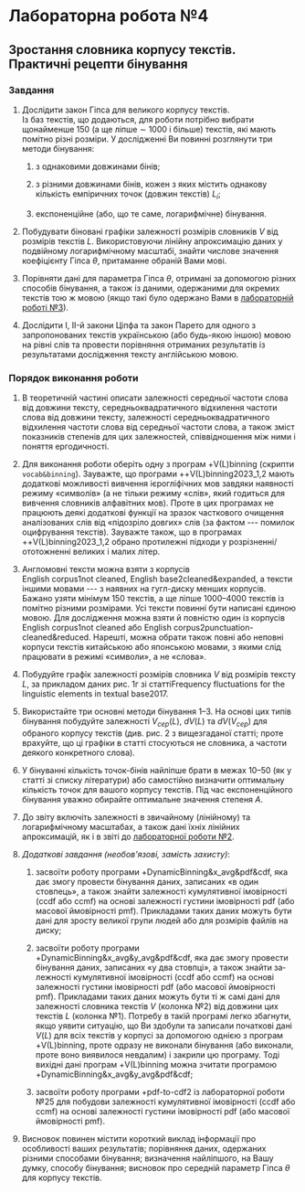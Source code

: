 # Лабораторна робота №4

## Зростання словника корпусу текстів. Практичні рецепти бінування

### Завдання

1. Дослідити закон Гіпса для великого корпусу текстів.  
Із баз текстів, що додаються, для роботи потрібно вибрати щонайменше 150 (а ще ліпше $\sim$ 1000 і більше) текстів, які мають помітно різні розміри.
У дослідженні Ви повинні розглянути три методи бінування:

    1. з однаковими довжинами бінів;

    2. з різними довжинами бінів, кожен з яких містить однакову кількість емпіричних точок (довжин текстів) $L_i$;

    3. експоненційне (або, що те саме, логарифмічне) бінування.

2. Побудувати біновані графіки залежності розмірів словників $V$ від розмірів текстів $L$.
Ви­користовуючи лінійну апроксимацію даних у подвійному логарифмічному масштабі, знайти числове значення коефіцієнту Гіпса $\theta$, притаманне обраній Вами мові.

3. Порівняти дані для параметра Гіпса $\theta$, отримані за допомогою різних способів бінування, а також із даними, одержаними для окремих текстів тою ж мовою (якщо такі було одержано Вами в [лабораторній роботі №3](../lab03/task.md)).


2. Дослідити I, II-й закони Ціпфа та закон Парето для одного з запропонованих текстів українською (або будь-якою іншою) мовою на рівні слів та провести порівняння отриманих результатів із результатами дослідження тексту англійською мовою.

### Порядок виконання роботи

1. В теоретичній частині описати залежності середньої частоти слова від довжини тексту, середньоквадратичного відхилення частоти слова від довжини тексту, залеж­ності середньоквадратичного відхилення частоти слова від середньої частоти слова, а також зміст показників степенів для цих залежностей, співвідношення між ними і поняття ергодичності.

2. Для виконання роботи оберіть одну з програм +V(L)binning (скрипти `vocab&binning`).
Зауважте, що програми ++V(L)binning2023\_1,2 мають додаткові можливості вивчення ієрогліфічних мов завдяки наявності режиму «символів» (а не тільки режиму «слів», який годиться для вивчення словників алфавітних мов).
Проте в цих програмах не працюють деякі додат­кові функції на зразок часткового очищення аналізованих слів від «підозріло довгих» слів (за фактом --- помилок оцифрування текстів).
Зауважте також, що в програмах ++V(L)binning2023\_1,2 обрано протилежні підходи у розрізненні/ототожненні великих і малих літер.

3. Англомовні тексти можна взяти з корпусів English corpus1not cleaned, English base2cleaned&expanded, а тексти іншими мовами --- з наявних на гугл-диску менших корпусів.
Бажано узяти мінімум 150 текстів, а ще ліпше 1000&ndash;4000 текстів із помітно різними розмірами.
Усі тексти повинні бути написані єдиною мовою.
Для дослідження можна взяти й повністю один із корпусів English corpus1not cleaned або English corpus2punctuation-cleaned&reduced.
Нарешті, можна обрати також повні або неповні корпуси текстів китайською або японською мовами, з якими слід працювати в режимі «символи», а не «слова».

4. Побудуйте графік залежності розмірів словника $V$ від розмірів тексту $L$, за прикладом даних рис. 1г зі статтіFrequency fluctuations for the linguistic elements in textual base2017.

5. Використайте три основні методи бінування 1&ndash;3.
На основі цих типів бінування побудуйте залежності $V_{сер}(L)$, $dV(L)$ та $dV(V_{сер})$ для обраного корпусу текстів (див. рис. 2 з вищезгаданої статті; проте врахуйте, що ці графіки в статті стосуються не словника, а частоти деякого конкретного слова).

6. У бінуванні кількість точок-бінів найліпше брати в межах 10&ndash;50 (як у статті зі списку літе­ра­тури) або самостійно визначити оптимальну кількість точок для вашого корпусу текстів.
Під час експоненційного бінування уважно обирайте оптимальне значення степеня $А$.

7. До звіту включіть залежності в звичайному (лінійному) та логарифмічному масштабах, а також дані їхніх лінійних апроксимацій, як і в звіті до [лабораторної роботи №2](../lab02/task.md).

8. *Додаткові завдання (необов'язові, замість захисту)*:

    1. засвоїти роботу програми +DynamicBinning&x\_avg&pdf&cdf, яка дає змогу провес­ти бінування даних, записаних «в один стовпець», а також знайти залежності кумулятивної імовірності (ccdf або ccmf) на основі залежності густини імовірності pdf (або масової ймовірності pmf).
    Прикладами таких даних можуть бути дані для зросту великої групи людей або для розмірів файлів на диску; 

    2. засвоїти роботу програми +DynamicBinning&x\_avg&y\_avg&pdf&cdf, яка дає змогу провести бінування даних, записаних «у два стовпці», а також знайти за­лежності кумулятивної імовірності (ccdf або ccmf) на основі залежності густини імовірності pdf (або масової ймовірності pmf).
    Прикладами таких даних можуть бути ті ж самі дані для залежності словника текстів $V$ (колонка №2) від довжини цих текстів $L$ (колонка №1).
    Потребу в такій програмі легко збагнути, якщо уявити ситуацію, що Ви здобу­ли та записали початкові дані $V(L)$ для всіх текстів у корпусі за допомогою однією з програм +V(L)binning, проте одразу не виконали бінування (або виконали, проте воно виявилося невдалим) і закрили цю про­граму.
    Тоді вихідні дані програм +V(L)binning можна зчитати програмою +DynamicBinning&x_avg&y_avg&pdf&cdf;

    3. засвоїти роботу програми +pdf-to-cdf2 із лабораторної роботи №25 для побудови залежності кумулятивної імовірності (ccdf або ccmf) на основі залежності густини імо­вірності pdf (або масової ймовірності pmf).

9. Висновок повинен містити короткий виклад інформації про особливості ваших ре­зультатів; порівняння даних, одержаних різними способами бінування; визначення най­ліпшого, на Вашу думку, способу бінування; висновок про середній параметр Гіпса $\theta$ для корпусу текстів.
